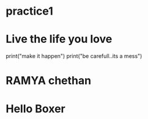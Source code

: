 # practice1
# Live the life you love
print("make it happen")
print("be carefull..its a mess")
# RAMYA chethan
# Hello Boxer